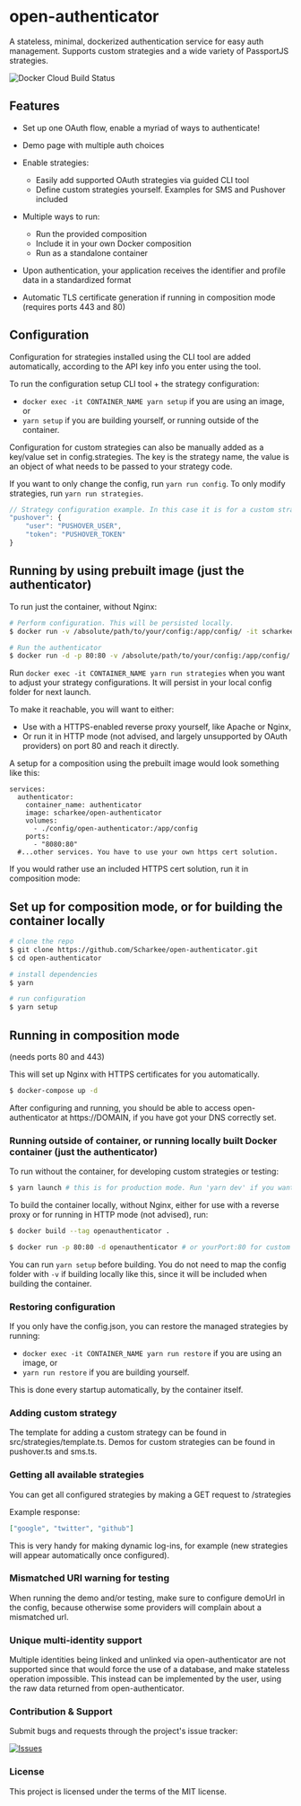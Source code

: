 # open-authenticator

A stateless, minimal, dockerized authentication service for easy auth management. Supports custom strategies and a wide variety of PassportJS strategies.

![Docker Cloud Build Status](https://img.shields.io/docker/cloud/build/scharkee/open-authenticator)

## Features

- Set up one OAuth flow, enable a myriad of ways to authenticate!
- Demo page with multiple auth choices
- Enable strategies:

  - Easily add supported OAuth strategies via guided CLI tool
  - Define custom strategies yourself. Examples for SMS and Pushover included

- Multiple ways to run:

  - Run the provided composition
  - Include it in your own Docker composition
  - Run as a standalone container

- Upon authentication, your application receives the identifier and profile data in a standardized format
- Automatic TLS certificate generation if running in composition mode (requires ports 443 and 80)

## Configuration

Configuration for strategies installed using the CLI tool are added automatically, according to the API key info you enter using the tool.

To run the configuration setup CLI tool + the strategy configuration:

- `docker exec -it CONTAINER_NAME yarn setup` if you are using an image, or
- `yarn setup` if you are building yourself, or running outside of the container.

Configuration for custom strategies can also be manually added as a key/value set in config.strategies. The key is the strategy name, the value is an object of what needs to be passed to your strategy code.

If you want to only change the config, run `yarn run config`. To only modify strategies, run `yarn run strategies`.

```javascript
// Strategy configuration example. In this case it is for a custom strategy that requires a user and a token value, which is later used to send out confirmation notifications via Pushover.
"pushover": {
    "user": "PUSHOVER_USER",
    "token": "PUSHOVER_TOKEN"
}
```

## Running by using prebuilt image (just the authenticator)

To run just the container, without Nginx:

```bash
# Perform configuration. This will be persisted locally.
$ docker run -v /absolute/path/to/your/config:/app/config/ -it scharkee/open-authenticator yarn setup

# Run the authenticator
$ docker run -d -p 80:80 -v /absolute/path/to/your/config:/app/config/ scharkee/open-authenticator --name="CONTAINER_NAME"
```

Run `docker exec -it CONTAINER_NAME yarn run strategies` when you want to adjust your strategy configurations. It will persist in your local config folder for next launch.

To make it reachable, you will want to either:

- Use with a HTTPS-enabled reverse proxy yourself, like Apache or Nginx,
- Or run it in HTTP mode (not advised, and largely unsupported by OAuth providers) on port 80 and reach it directly.

A setup for a composition using the prebuilt image would look something like this:

```docker
services:
  authenticator:
    container_name: authenticator
    image: scharkee/open-authenticator
    volumes:
      - ./config/open-authenticator:/app/config
    ports:
      - "8080:80"
  #...other services. You have to use your own https cert solution.

```

If you would rather use an included HTTPS cert solution, run it in composition mode:

## Set up for composition mode, or for building the container locally

```bash
# clone the repo
$ git clone https://github.com/Scharkee/open-authenticator.git
$ cd open-authenticator

# install dependencies
$ yarn

# run configuration
$ yarn setup
```

## Running in composition mode

(needs ports 80 and 443)

This will set up Nginx with HTTPS certificates for you automatically.

```bash
$ docker-compose up -d
```

After configuring and running, you should be able to access open-authenticator at https://DOMAIN, if you have got your DNS correctly set.

### Running outside of container, or running locally built Docker container (just the authenticator)

To run without the container, for developing custom strategies or testing:

```bash
$ yarn launch # this is for production mode. Run 'yarn dev' if you want hot reload.
```

To build the container locally, without Nginx, either for use with a reverse proxy or for running in HTTP mode (not advised), run:

```bash
$ docker build --tag openauthenticator .

$ docker run -p 80:80 -d openauthenticator # or yourPort:80 for custom port
```

You can run `yarn setup` before building. You do not need to map the config folder with `-v` if building locally like this, since it will be included when building the container.

### Restoring configuration

If you only have the config.json, you can restore the managed strategies by running:

- `docker exec -it CONTAINER_NAME yarn run restore` if you are using an image, or
- `yarn run restore` if you are building yourself.

This is done every startup automatically, by the container itself.

### Adding custom strategy

The template for adding a custom strategy can be found in src/strategies/template.ts.
Demos for custom strategies can be found in pushover.ts and sms.ts.

### Getting all available strategies

You can get all configured strategies by making a GET request to /strategies

Example response:

```json
["google", "twitter", "github"]
```

This is very handy for making dynamic log-ins, for example (new strategies will appear automatically once configured).

### Mismatched URI warning for testing

When running the demo and/or testing, make sure to configure demoUrl in the config, because otherwise some providers will complain about a mismatched url.

### Unique multi-identity support

Multiple identities being linked and unlinked via open-authenticator are not supported since that would force the use of a database, and make stateless operation impossible. This instead can be implemented by the user, using the raw data returned from open-authenticator.

### Contribution & Support

Submit bugs and requests through the project's issue tracker:

[![Issues](http://img.shields.io/github/issues/Scharkee/netcore-postgres-oauth-boiler.svg)](https://github.com/Scharkee/netcore-postgres-oauth-boiler/issues)

### License

This project is licensed under the terms of the MIT license.
